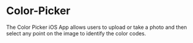 # Color-Picker
The Color Picker iOS App allows users to upload or take a photo and then select any point on the image to identify the color codes.
